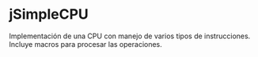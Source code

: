 # jSimpleCPU
Implementación de una CPU con manejo de varios tipos de instrucciones. Incluye macros para procesar las operaciones.
